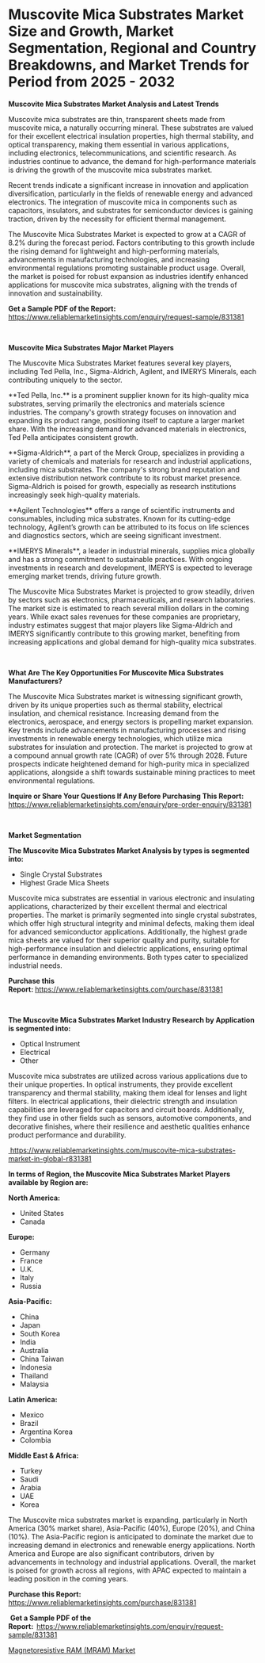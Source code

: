 <p><h1>Muscovite Mica Substrates Market Size and Growth, Market Segmentation, Regional and Country Breakdowns, and Market Trends for Period from 2025 -  2032</h1></p><p><strong>Muscovite Mica Substrates Market Analysis and Latest Trends</strong></p>
<p><p>Muscovite mica substrates are thin, transparent sheets made from muscovite mica, a naturally occurring mineral. These substrates are valued for their excellent electrical insulation properties, high thermal stability, and optical transparency, making them essential in various applications, including electronics, telecommunications, and scientific research. As industries continue to advance, the demand for high-performance materials is driving the growth of the muscovite mica substrates market.</p><p>Recent trends indicate a significant increase in innovation and application diversification, particularly in the fields of renewable energy and advanced electronics. The integration of muscovite mica in components such as capacitors, insulators, and substrates for semiconductor devices is gaining traction, driven by the necessity for efficient thermal management.</p><p>The Muscovite Mica Substrates Market is expected to grow at a CAGR of 8.2% during the forecast period. Factors contributing to this growth include the rising demand for lightweight and high-performing materials, advancements in manufacturing technologies, and increasing environmental regulations promoting sustainable product usage. Overall, the market is poised for robust expansion as industries identify enhanced applications for muscovite mica substrates, aligning with the trends of innovation and sustainability.</p></p>
<p><strong>Get a Sample PDF of the Report:&nbsp;</strong> <a href="https://www.reliablemarketinsights.com/enquiry/request-sample/831381?utm_campaign=3312&utm_medium=2&utm_source=Github&utm_content=ia&utm_term=25032025&utm_id=muscovite-mica-substrates">https://www.reliablemarketinsights.com/enquiry/request-sample/831381</a></p>
<p>&nbsp;</p>
<p><strong>Muscovite Mica Substrates Major Market Players</strong></p>
<p><p>The Muscovite Mica Substrates Market features several key players, including Ted Pella, Inc., Sigma-Aldrich, Agilent, and IMERYS Minerals, each contributing uniquely to the sector. </p><p>**Ted Pella, Inc.** is a prominent supplier known for its high-quality mica substrates, serving primarily the electronics and materials science industries. The company's growth strategy focuses on innovation and expanding its product range, positioning itself to capture a larger market share. With the increasing demand for advanced materials in electronics, Ted Pella anticipates consistent growth.</p><p>**Sigma-Aldrich**, a part of the Merck Group, specializes in providing a variety of chemicals and materials for research and industrial applications, including mica substrates. The company's strong brand reputation and extensive distribution network contribute to its robust market presence. Sigma-Aldrich is poised for growth, especially as research institutions increasingly seek high-quality materials.</p><p>**Agilent Technologies** offers a range of scientific instruments and consumables, including mica substrates. Known for its cutting-edge technology, Agilent’s growth can be attributed to its focus on life sciences and diagnostics sectors, which are seeing significant investment.</p><p>**IMERYS Minerals**, a leader in industrial minerals, supplies mica globally and has a strong commitment to sustainable practices. With ongoing investments in research and development, IMERYS is expected to leverage emerging market trends, driving future growth.</p><p>The Muscovite Mica Substrates Market is projected to grow steadily, driven by sectors such as electronics, pharmaceuticals, and research laboratories. The market size is estimated to reach several million dollars in the coming years. While exact sales revenues for these companies are proprietary, industry estimates suggest that major players like Sigma-Aldrich and IMERYS significantly contribute to this growing market, benefiting from increasing applications and global demand for high-quality mica substrates.</p></p>
<p>&nbsp;</p>
<p><strong>What Are The Key Opportunities For Muscovite Mica Substrates Manufacturers?</strong></p>
<p><p>The Muscovite Mica Substrates market is witnessing significant growth, driven by its unique properties such as thermal stability, electrical insulation, and chemical resistance. Increasing demand from the electronics, aerospace, and energy sectors is propelling market expansion. Key trends include advancements in manufacturing processes and rising investments in renewable energy technologies, which utilize mica substrates for insulation and protection. The market is projected to grow at a compound annual growth rate (CAGR) of over 5% through 2028. Future prospects indicate heightened demand for high-purity mica in specialized applications, alongside a shift towards sustainable mining practices to meet environmental regulations.</p></p>
<p><strong>Inquire or Share Your Questions If Any Before Purchasing This Report:</strong> <a href="https://www.reliablemarketinsights.com/enquiry/pre-order-enquiry/831381?utm_campaign=3312&utm_medium=2&utm_source=Github&utm_content=ia&utm_term=25032025&utm_id=muscovite-mica-substrates">https://www.reliablemarketinsights.com/enquiry/pre-order-enquiry/831381</a></p>
<p>&nbsp;</p>
<p><strong>Market Segmentation</strong></p>
<p><strong>The Muscovite Mica Substrates Market Analysis by types is segmented into:</strong></p>
<p><ul><li>Single Crystal Substrates</li><li>Highest Grade Mica Sheets</li></ul></p>
<p><p>Muscovite mica substrates are essential in various electronic and insulating applications, characterized by their excellent thermal and electrical properties. The market is primarily segmented into single crystal substrates, which offer high structural integrity and minimal defects, making them ideal for advanced semiconductor applications. Additionally, the highest grade mica sheets are valued for their superior quality and purity, suitable for high-performance insulation and dielectric applications, ensuring optimal performance in demanding environments. Both types cater to specialized industrial needs.</p></p>
<p><strong>Purchase this Report:&nbsp;</strong><a href="https://www.reliablemarketinsights.com/purchase/831381?utm_campaign=3312&utm_medium=2&utm_source=Github&utm_content=ia&utm_term=25032025&utm_id=muscovite-mica-substrates">https://www.reliablemarketinsights.com/purchase/831381</a></p>
<p>&nbsp;</p>
<p><strong>The Muscovite Mica Substrates Market Industry Research by Application is segmented into:</strong></p>
<p><ul><li>Optical Instrument</li><li>Electrical</li><li>Other</li></ul></p>
<p><p>Muscovite mica substrates are utilized across various applications due to their unique properties. In optical instruments, they provide excellent transparency and thermal stability, making them ideal for lenses and light filters. In electrical applications, their dielectric strength and insulation capabilities are leveraged for capacitors and circuit boards. Additionally, they find use in other fields such as sensors, automotive components, and decorative finishes, where their resilience and aesthetic qualities enhance product performance and durability.</p></p>
<p><a href="https://www.reliablemarketinsights.com/muscovite-mica-substrates-market-in-global-r831381?utm_campaign=3312&utm_medium=2&utm_source=Github&utm_content=ia&utm_term=25032025&utm_id=muscovite-mica-substrates">&nbsp;https://www.reliablemarketinsights.com/muscovite-mica-substrates-market-in-global-r831381</a></p>
<p><strong>In terms of Region, the Muscovite Mica Substrates Market Players available by Region are:</strong></p>
<p>
    <p> <strong> North America: </strong>
        <ul>
            <li>United States</li>
            <li>Canada</li>
        </ul>
        </p> 
    <p> <strong> Europe: </strong>
        <ul>
            <li>Germany</li>
            <li>France</li>
            <li>U.K.</li>
            <li>Italy</li>
            <li>Russia</li>
        </ul>
        </p> 
    <p> <strong> Asia-Pacific: </strong>
        <ul>
            <li>China</li>
            <li>Japan</li>
            <li>South Korea</li>
            <li>India</li>
            <li>Australia</li>
            <li>China Taiwan</li>
            <li>Indonesia</li>
            <li>Thailand</li>
            <li>Malaysia</li>
        </ul>
        </p> 
    <p> <strong> Latin America: </strong>
        <ul>
            <li>Mexico</li>
            <li>Brazil</li>
            <li>Argentina Korea</li>
            <li>Colombia</li>
        </ul>
        </p> 
    <p> <strong> Middle East & Africa: </strong>
        <ul>
            <li>Turkey</li>
            <li>Saudi</li>
            <li>Arabia</li>
            <li>UAE</li>
            <li>Korea</li>
        </ul>
    </p>
    </p>
<p><p>The Muscovite mica substrates market is expanding, particularly in North America (30% market share), Asia-Pacific (40%), Europe (20%), and China (10%). The Asia-Pacific region is anticipated to dominate the market due to increasing demand in electronics and renewable energy applications. North America and Europe are also significant contributors, driven by advancements in technology and industrial applications. Overall, the market is poised for growth across all regions, with APAC expected to maintain a leading position in the coming years.</p></p>
<p><strong>Purchase this Report: </strong><a href="https://www.reliablemarketinsights.com/purchase/831381?utm_campaign=3312&utm_medium=2&utm_source=Github&utm_content=ia&utm_term=25032025&utm_id=muscovite-mica-substrates">https://www.reliablemarketinsights.com/purchase/831381</a></p>
<p>&nbsp;<strong>Get a Sample PDF of the Report:&nbsp;&nbsp;</strong><a href="https://www.reliablemarketinsights.com/enquiry/request-sample/831381?utm_campaign=3312&utm_medium=2&utm_source=Github&utm_content=ia&utm_term=25032025&utm_id=muscovite-mica-substrates">https://www.reliablemarketinsights.com/enquiry/request-sample/831381</a></p>
<p><strong></strong></p>
<p><p><a href="https://github.com/shamstirroc7/Market-Research-Report-List-1/blob/main/magnetoresistive-ram-mram-market.md?utm_campaign=3312&utm_medium=2&utm_source=Github&utm_content=ia&utm_term=25032025&utm_id=muscovite-mica-substrates">Magnetoresistive RAM (MRAM) Market</a></p></p>